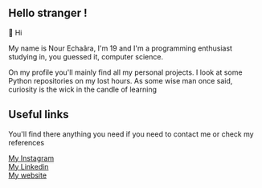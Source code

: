 <h2> Hello stranger !</h2>

👋 Hi <br/>

My name is Nour Echaâra, I'm 19 and I'm a programming enthusiast studying in, you guessed it, computer science.

On my profile you'll mainly find all my personal projects. I look at some Python repositories on my lost hours. As some wise 
man once said, curiosity is the wick in the candle of learning 


<h2> Useful links </h2>


You'll find there anything you need if you need to contact me or check my references <br />



<a href="https://www.instagram.com/noureh10/?hl=en">My Instagram</a><br />
<a href="https://www.linkedin.com/in/nour-echa%C3%A2ra-406b13225/?locale=en_EN">My Linkedin</a><br />
<a href="https://noureh10.github.io/">My website</a><br />


<!---
NourEchaara/NourEchaara is a ✨ special ✨ repository because its `README.md` (this file) appears on your GitHub profile.
You can click the Preview link to take a look at your changes.
--->
